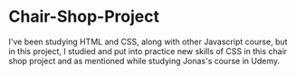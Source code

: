 # Chair-Shop-Project
I've been studying HTML and CSS, along with other Javascript course, but in this project, I studied and put into practice new skills of CSS in this chair shop project and as mentioned while studying Jonas's course in Udemy.
